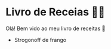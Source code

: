 # Livro de Receias :man_cook:

Olá! Bem vido ao meu livro de receitas :wave:

- Strogonoff de frango